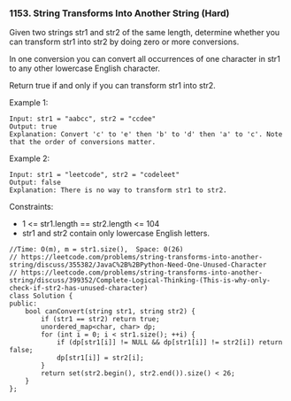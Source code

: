 ### 1153. String Transforms Into Another String (Hard)

Given two strings str1 and str2 of the same length, determine whether you can transform str1 into str2 by doing zero or more conversions.

In one conversion you can convert all occurrences of one character in str1 to any other lowercase English character.

Return true if and only if you can transform str1 into str2.

Example 1:

```
Input: str1 = "aabcc", str2 = "ccdee"
Output: true
Explanation: Convert 'c' to 'e' then 'b' to 'd' then 'a' to 'c'. Note that the order of conversions matter.
```
Example 2:

```
Input: str1 = "leetcode", str2 = "codeleet"
Output: false
Explanation: There is no way to transform str1 to str2.
```

Constraints:

- 1 <= str1.length == str2.length <= 104
- str1 and str2 contain only lowercase English letters.

```
//Time: O(m), m = str1.size(),  Space: 0(26)
// https://leetcode.com/problems/string-transforms-into-another-string/discuss/355382/JavaC%2B%2BPython-Need-One-Unused-Character
// https://leetcode.com/problems/string-transforms-into-another-string/discuss/399352/Complete-Logical-Thinking-(This-is-why-only-check-if-str2-has-unused-character) 
class Solution {
public:
    bool canConvert(string str1, string str2) {
        if (str1 == str2) return true;
        unordered_map<char, char> dp;
        for (int i = 0; i < str1.size(); ++i) {
            if (dp[str1[i]] != NULL && dp[str1[i]] != str2[i]) return false;
            dp[str1[i]] = str2[i];
        }
        return set(str2.begin(), str2.end()).size() < 26;
    }
};
```
